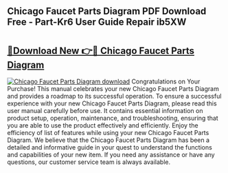 ## Chicago Faucet Parts Diagram PDF Download Free - Part-Kr6 User Guide Repair ib5XW

# <h2><a href="http://dfqc3a.blite.top/?on=Chicago+Faucet+Parts+Diagram">🔗Download New 👉🔴 Chicago Faucet Parts Diagram</a></h2>

[![Chicago Faucet Parts Diagram download](https://i.imgur.com/lujVjoI.png)](http://dfqc3a.blite.top/?on=Chicago+Faucet+Parts+Diagram)
Congratulations on Your Purchase! This manual celebrates your new Chicago Faucet Parts Diagram and provides a roadmap to its successful operation. To ensure a successful experience with your new Chicago Faucet Parts Diagram, please read this user manual carefully before use. It contains essential information on product setup, operation, maintenance, and troubleshooting, ensuring that you are able to use the product effectively and efficiently. Enjoy the efficiency of list of features while using your new Chicago Faucet Parts Diagram. We believe that the Chicago Faucet Parts Diagram has been a detailed and informative guide in your quest to understand the functions and capabilities of your new item. If you need any assistance or have any questions, our customer service team is always available.
